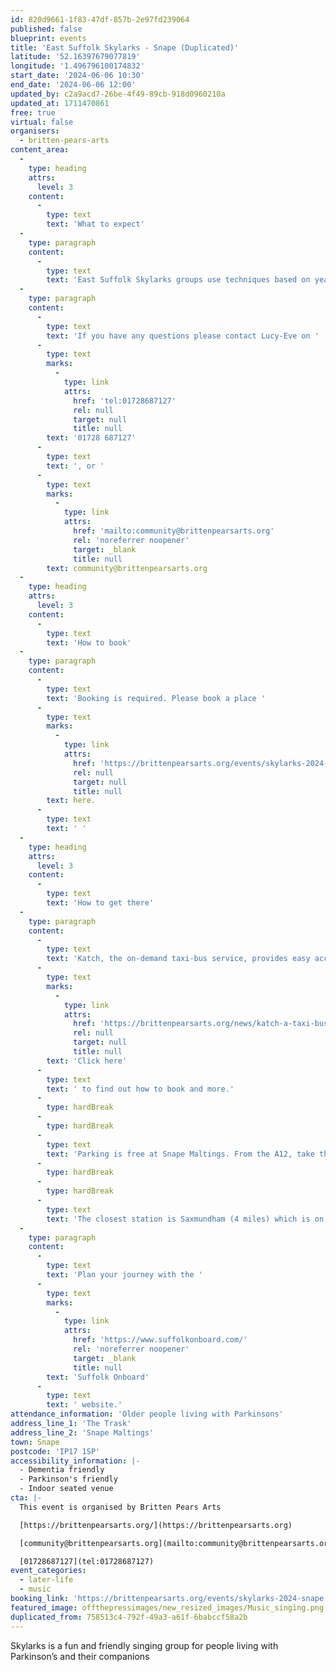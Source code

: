 ```yaml
---
id: 820d9661-1f83-47df-857b-2e97fd239064
published: false
blueprint: events
title: 'East Suffolk Skylarks - Snape (Duplicated)'
latitude: '52.16397679077819'
longitude: '1.496796100174832'
start_date: '2024-06-06 10:30'
end_date: '2024-06-06 12:00'
updated_by: c2a9acd7-26be-4f49-89cb-918d0960210a
updated_at: 1711470861
free: true
virtual: false
organisers:
  - britten-pears-arts
content_area:
  -
    type: heading
    attrs:
      level: 3
    content:
      -
        type: text
        text: 'What to expect'
  -
    type: paragraph
    content:
      -
        type: text
        text: 'East Suffolk Skylarks groups use techniques based on years of research to help those with Parkinson’s to maintain or improve their psychological and physical wellbeing through taking part in regular singing activity.'
  -
    type: paragraph
    content:
      -
        type: text
        text: 'If you have any questions please contact Lucy-Eve on '
      -
        type: text
        marks:
          -
            type: link
            attrs:
              href: 'tel:01728687127'
              rel: null
              target: null
              title: null
        text: '01728 687127'
      -
        type: text
        text: ', or '
      -
        type: text
        marks:
          -
            type: link
            attrs:
              href: 'mailto:community@brittenpearsarts.org'
              rel: 'noreferrer noopener'
              target: _blank
              title: null
        text: community@brittenpearsarts.org
  -
    type: heading
    attrs:
      level: 3
    content:
      -
        type: text
        text: 'How to book'
  -
    type: paragraph
    content:
      -
        type: text
        text: 'Booking is required. Please book a place '
      -
        type: text
        marks:
          -
            type: link
            attrs:
              href: 'https://brittenpearsarts.org/events/skylarks-2024-snape'
              rel: null
              target: null
              title: null
        text: here.
      -
        type: text
        text: ' '
  -
    type: heading
    attrs:
      level: 3
    content:
      -
        type: text
        text: 'How to get there'
  -
    type: paragraph
    content:
      -
        type: text
        text: 'Katch, the on-demand taxi-bus service, provides easy access to Snape Maltings, connecting it to the towns of Framlingham, Parham, Hacheston, Wickham Market, Wickham Market Railway Station at Campsea Ashe, and Tunstall. '
      -
        type: text
        marks:
          -
            type: link
            attrs:
              href: 'https://brittenpearsarts.org/news/katch-a-taxi-bus-to-snape-maltings'
              rel: null
              target: null
              title: null
        text: 'Click here'
      -
        type: text
        text: ' to find out how to book and more.'
      -
        type: hardBreak
      -
        type: hardBreak
      -
        type: text
        text: 'Parking is free at Snape Maltings. From the A12, take the A1094 signposted towards Snape Maltings. Turn right at Snape Church onto the B1069, then continue through the village of Snape before turning left into Snape Maltings (postcode IP17 1SP).'
      -
        type: hardBreak
      -
        type: hardBreak
      -
        type: text
        text: 'The closest station is Saxmundham (4 miles) which is on the East Suffolk Ipswich – Lowestoft train line. Wickham Market station (6 miles) is located in Campsea Ash on the same line.'
  -
    type: paragraph
    content:
      -
        type: text
        text: 'Plan your journey with the '
      -
        type: text
        marks:
          -
            type: link
            attrs:
              href: 'https://www.suffolkonboard.com/'
              rel: 'noreferrer noopener'
              target: _blank
              title: null
        text: 'Suffolk Onboard'
      -
        type: text
        text: ' website.'
attendance_information: 'Older people living with Parkinsons'
address_line_1: 'The Trask'
address_line_2: 'Snape Maltings'
town: Snape
postcode: 'IP17 1SP'
accessibility_information: |-
  - Dementia friendly
  - Parkinson's friendly
  - Indoor seated venue
cta: |-
  This event is organised by Britten Pears Arts

  [https://brittenpearsarts.org/](https://brittenpearsarts.org)

  [community@brittenpearsarts.org](mailto:community@brittenpearsarts.org)

  [01728687127](tel:01728687127)
event_categories:
  - later-life
  - music
booking_link: 'https://brittenpearsarts.org/events/skylarks-2024-snape'
featured_image: offthepressimages/new_resized_images/Music_singing.png
duplicated_from: 758513c4-792f-49a3-a61f-6babccf58a2b
---
```

Skylarks is a fun and friendly singing group for people living with Parkinson’s and their companions